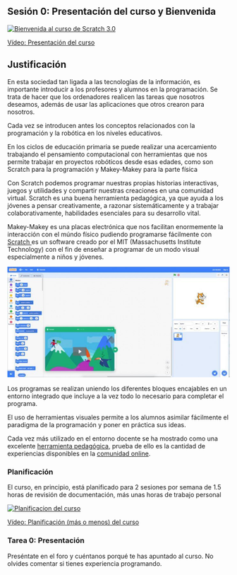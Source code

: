 ## Sesión 0: Presentación del curso y Bienvenida

[![Bienvenida al curso de Scratch 3.0](https://img.youtube.com/vi/PeQsRkHcUOM/0.jpg)](https://youtu.be/PeQsRkHcUOM)

[Vídeo: Presentación del curso](https://youtu.be/PeQsRkHcUOM)

## Justificación

En esta sociedad tan ligada a las tecnologías de la información, es importante introducir a los profesores y alumnos en la programación. Se trata de hacer que los ordenadores realicen las tareas que nosotros deseamos, además de usar las aplicaciones que otros crearon para nosotros.

Cada vez se introducen antes los conceptos relacionados con la programación y la robótica en los niveles educativos.

En los ciclos de educación primaria se puede realizar una acercamiento trabajando el pensamiento computacional con  herramientas que nos permite trabajar en proyectos robóticos desde esas edades, como son Scratch para la programación y Makey-Makey para la parte física

Con Scratch podemos programar nuestras propias historias interactivas, juegos y utilidades y compartir nuestras creaciones en una comunidad virtual. Scratch es una buena herramienta pedagógica, ya que ayuda a los jóvenes a pensar creativamente, a razonar sistemáticamente y a trabajar colaborativamente, habilidades esenciales para su desarrollo vital.

Makey-Makey es una placas electrónica que nos facilitan enormemente la interacción con el múndo físico pudiendo programarse fácilmente con [Scratch ](https://scratch.mit.edu/) es un software creado por el MIT (Massachusetts Institute Technology) con el fin de enseñar a programar de un modo visual especialmente a niños y jóvenes.

![Scratch 3.0](./images/scratch-3.0-696x346.jpg)

Los programas se realizan uniendo los diferentes bloques encajables en un entorno integrado que incluye a la vez todo lo necesario para completar el programa.

El uso de herramientas visuales permite a los alumnos asimilar fácilmente el paradigma de la programación y poner en práctica sus ideas.

Cada vez más utilizado en el entorno docente se ha mostrado como una excelente [herramienta pedagógica](./contexto.md), prueba de ello es la cantidad de experiencias disponibles en la [comunidad online](https://scratch.mit.edu/explore/projects/all).

### Planificación

El curso, en principio, está planificado para 2 sesiones por semana de 1.5 horas de revisión de documentación, más unas horas de trabajo personal

[![Planificacion del curso](https://img.youtube.com/vi/Mwzw9LCAkWA/0.jpg)](https://youtu.be/Mwzw9LCAkWA)

[Vídeo: Planificación (más o menos) del curso](https://youtu.be/Mwzw9LCAkWA)

### Tarea 0: Presentación

Preséntate en el foro y cuéntanos porqué te has apuntado al curso. No olvides comentar si tienes experiencia programando.